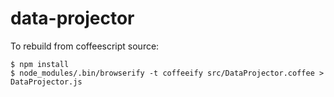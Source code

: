 data-projector
==============

To rebuild from coffeescript source:

    $ npm install
    $ node_modules/.bin/browserify -t coffeeify src/DataProjector.coffee > DataProjector.js
